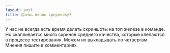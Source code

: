```yaml
---
layout: post
title: Даешь жизнь среднячку?
---
```


У нас не всегда есть время делать скриншоты на топ железе в команде. Но скапливается много скринов среднего качества, которые клепаются в процессе тестирования. Можем их выкладывать по четвергам. Мнения пишите в комментариях
<div class="vk-width-responsive">
<div id="vk_poll_screenshots"></div>
<script type="text/javascript">
VK.Widgets.Poll("vk_poll_screenshots", {width: auto}, "201838734_3bfaa29ac775d30281");
</script>
</div>